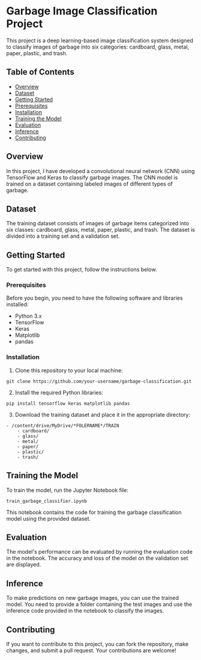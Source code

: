 # Garbage Image Classification Project

This project is a deep learning-based image classification system designed to classify images of garbage into six categories: cardboard, glass, metal, paper, plastic, and trash.

## Table of Contents
- [Overview](#overview)
- [Dataset](#dataset)
- [Getting Started](#getting-started)
- [Prerequisites](#prerequisites)
- [Installation](#installation)
- [Training the Model](#training-the-model)
- [Evaluation](#evaluation)
- [Inference](#inference)
- [Contributing](#contributing)

## Overview

In this project, I have developed a convolutional neural network (CNN) using TensorFlow and Keras to classify garbage images. The CNN model is trained on a dataset containing labeled images of different types of garbage.

## Dataset

The training dataset consists of images of garbage items categorized into six classes: cardboard, glass, metal, paper, plastic, and trash. The dataset is divided into a training set and a validation set. 

## Getting Started

To get started with this project, follow the instructions below.

### Prerequisites

Before you begin, you need to have the following software and libraries installed:

- Python 3.x
- TensorFlow
- Keras
- Matplotlib
- pandas

### Installation

1. Clone this repository to your local machine:

```
git clone https://github.com/your-username/garbage-classification.git
```

2. Install the required Python libraries:

```
pip install tensorflow keras matplotlib pandas
```

3. Download the training dataset and place it in the appropriate directory:

```
- /content/drive/MyDrive/*FOLERNAME*/TRAIN
    - cardboard/
    - glass/
    - metal/
    - paper/
    - plastic/
    - trash/
```

## Training the Model

To train the model, run the Jupyter Notebook file:

```
train_garbage_classifier.ipynb
```

This notebook contains the code for training the garbage classification model using the provided dataset.

## Evaluation

The model's performance can be evaluated by running the evaluation code in the notebook. The accuracy and loss of the model on the validation set are displayed.

## Inference

To make predictions on new garbage images, you can use the trained model. You need to provide a folder containing the test images and use the inference code provided in the notebook to classify the images.

## Contributing

If you want to contribute to this project, you can fork the repository, make changes, and submit a pull request. Your contributions are welcome!

